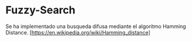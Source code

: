 # Fuzzy-Search

Se ha implementado una busqueda difusa mediante el algoritmo Hamming Distance. [https://en.wikipedia.org/wiki/Hamming_distance]
